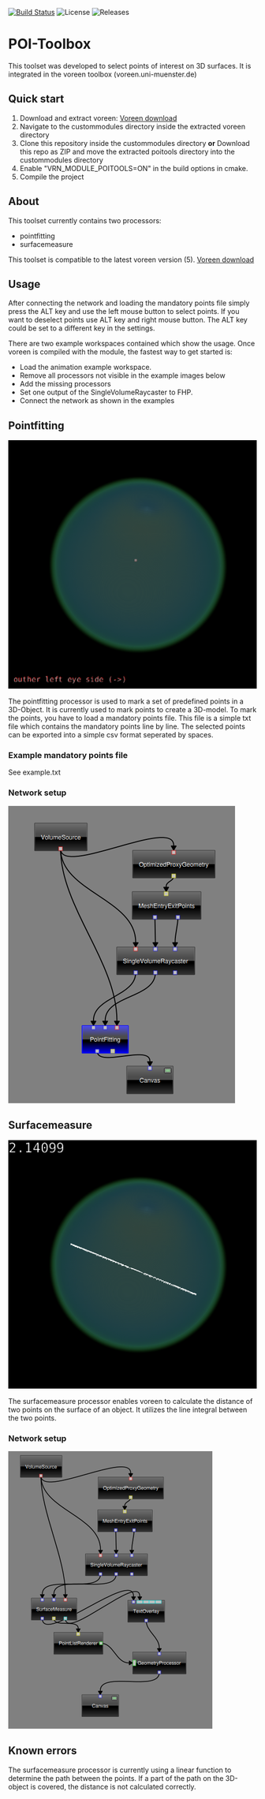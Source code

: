 [![Build Status](https://travis-ci.com/jernsting/poitools.svg?branch=master)](https://travis-ci.com/jernsting/poitools) ![License](https://img.shields.io/github/license/jernsting/poitools) ![Releases](https://img.shields.io/github/v/release/jernsting/poitools)
# POI-Toolbox

This toolset was developed to select points of interest on 3D surfaces. It is integrated in the voreen toolbox (voreen.uni-muenster.de)

## Quick start

1. Download and extract voreen: [Voreen download](http://voreen.uni-muenster.de)
2. Navigate to the custommodules directory inside the extracted voreen directory
3. Clone this repository inside the custommodules directory **or** Download this repo as ZIP and move the extracted poitools directory into the custommodules directory
4. Enable "VRN_MODULE_POITOOLS=ON" in the build options in cmake.
5. Compile the project

## About

This toolset currently contains two processors:

* pointfitting
* surfacemeasure

This toolset is compatible to the latest voreen version (5). [Voreen download](http://voreen.uni-muenster.de)

## Usage

After connecting the network and loading the mandatory points file simply press the ALT key and use the left mouse button to select points. If you want to deselect points use ALT key and right mouse button. The ALT key could be set to a different key in the settings.

There are two example workspaces contained which show the usage. 
Once voreen is compiled with the module, the fastest way to get started is:
* Load the animation example workspace.
* Remove all processors not visible in the example images below
* Add the missing processors
* Set one output of the SingleVolumeRaycaster to FHP.
* Connect the network as shown in the examples

## Pointfitting

![Pointfitting processor](img/pointfitting.png)

The pointfitting processor is used to mark a set of predefined points in a 3D-Object. It is currently used to mark points to create a 3D-model. To mark the points, you have to load a mandatory points file. This file is a simple txt file which contains the mandatory points line by line. The selected points can be exported into a simple csv format seperated by spaces.

### Example mandatory points file

See example.txt

### Network setup

![Pointfitting network](img/pointfitting_network.png)


## Surfacemeasure

![Surfacemeasure processor](img/surfacemeasure.png)

The surfacemeasure processor enables voreen to calculate the distance of two points on the surface of an object. It utilizes the line integral between the two points.

### Network setup

![Surfacemeasure Network](img/surfacemeasure_network.png)

## Known errors

The surfacemeasure processor is currently using a linear function to determine the path between the points. If a part of the path on the 3D-object is covered, the distance is not calculated correctly.
